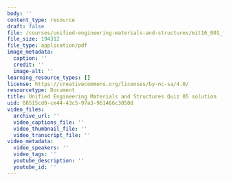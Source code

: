 ```yaml
---
body: ''
content_type: resource
draft: false
file: /courses/unified-engineering-materials-and-structures/mit16_001_f21_q_05sol.pdf
file_size: 194312
file_type: application/pdf
image_metadata:
  caption: ''
  credit: ''
  image-alt: ''
learning_resource_types: []
license: https://creativecommons.org/licenses/by-nc-sa/4.0/
resourcetype: Document
title: Unified Engineering Materials and Structures Quiz 05 solution
uid: 08515cd0-ce44-43c5-97a3-961466c3050d
video_files:
  archive_url: ''
  video_captions_file: ''
  video_thumbnail_file: ''
  video_transcript_file: ''
video_metadata:
  video_speakers: ''
  video_tags: ''
  youtube_description: ''
  youtube_id: ''
---
```


